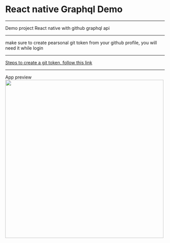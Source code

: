 <h1>React native Graphql Demo</h1>
<hr/>
<div>Demo project React native with github graphql api </div>
<hr/>
<div>make sure to create pearsonal git token from your github profile, you will need it while login</div>
<hr/>
<a href="https://docs.github.com/en/github/authenticating-to-github/keeping-your-account-and-data-secure/creating-a-personal-access-token">Steps to create a git token, follow this link</a>
<hr/>
<div>App preview</div>
<img src="https://user-images.githubusercontent.com/39961439/120677223-7b7ed880-c4b4-11eb-838f-df5954d27994.gif"
  height="500px" width:"400px"
 />
